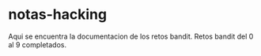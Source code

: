 # notas-hacking
Aqui se encuentra la documentacion de los retos bandit.
Retos bandit del 0 al 9 completados.
